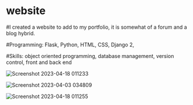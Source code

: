 # website

#I created a website to add to my portfolio, it is somewhat of a forum and a blog hybrid.

#Programming: Flask, Python, HTML, CSS, Django 2,

#Skills: object oriented programming, database management, version control, front and back end

![Screenshot 2023-04-18 011233](https://user-images.githubusercontent.com/28285099/232677469-d682bd0a-fbff-4cc7-91fd-ff00449fc360.png)

![Screenshot 2023-04-03 034809](https://user-images.githubusercontent.com/28285099/229445175-9247f81f-21ea-4c6c-9beb-62b44240d93a.png)

![Screenshot 2023-04-18 011255](https://user-images.githubusercontent.com/28285099/232677494-551da402-d9a3-4296-95fd-c03fc78862cd.png)
